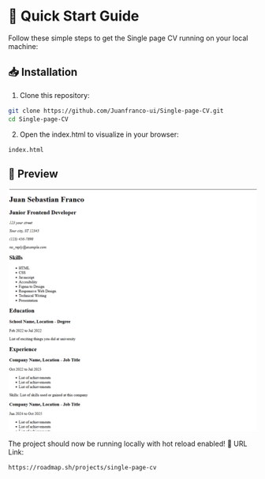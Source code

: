 # 🚀 Quick Start Guide

Follow these simple steps to get the Single page CV running on your local machine:

## 📥 Installation

1. Clone this repository:
```bash
git clone https://github.com/Juanfranco-ui/Single-page-CV.git
cd Single-page-CV
```

2. Open the index.html to visualize in your browser:
```
index.html
```

## 📱 Preview

![Single-page-CV Preview](preview.png)

The project should now be running locally with hot reload enabled! 🎉
URL Link: 
```
https://roadmap.sh/projects/single-page-cv
```
